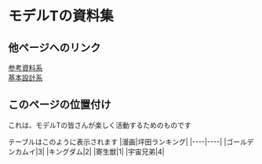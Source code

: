 # モデルTの資料集
## 他ページへのリンク
[参考資料系](https://xxx.com)<br>
[基本設計系](https://xxxx.com)

## このページの位置付け
これは、モデルTの皆さんが楽しく活動するためのものです


テーブルはこのように表示されます
|漫画|坪田ランキング|
|----|----|
|ゴールデンカムイ|3|
|キングダム|2|
|寄生獣|1|
|宇宙兄弟|4|
